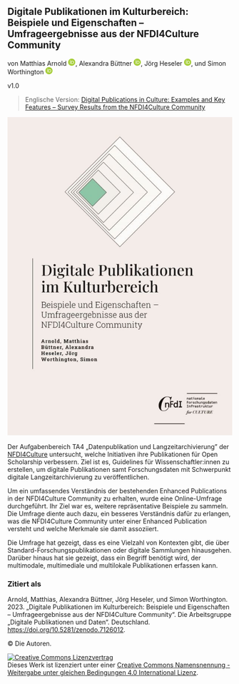 ## Digitale Publikationen im Kulturbereich: Beispiele und Eigenschaften – Umfrageergebnisse aus der NFDI4Culture Community

von Matthias Arnold <a href="https://orcid.org/0000-0003-0876-6177"><img alt="ORCID logo" src="uhtml/images/ORCIDiD_icon128x128.png" width="16" height="16" /></a>, Alexandra Büttner <a href="https://orcid.org/0000-0002-4950-0941"><img alt="ORCID logo" src="uhtml/images/ORCIDiD_icon128x128.png" width="16" height="16" /></a>, Jörg Heseler <a href="https://orcid.org/0000-0002-1497-627X"><img alt="ORCID logo" src="uhtml/images/ORCIDiD_icon128x128.png" width="16" height="16" /></a>, und Simon Worthington <a href="https://orcid.org/0000-0002-8579-9717"><img alt="ORCID logo" src="uhtml/images/ORCIDiD_icon128x128.png" width="16" height="16" /></a>

v1.0

 > Englische Version: [Digital Publications in Culture: Examples and Key Features – Survey Results from the NFDI4Culture Community](https://tibhannover.github.io/digital-publications-in-culture-survey-results/)

<picture>
 <source media="(prefers-color-scheme: dark)" srcset="cover/cover-small.jpg">
 <source media="(prefers-color-scheme: light)" srcset="cover/cover-small.jpg">
 <img alt="publication cover" src="cover/cover-small.jpg">
</picture>

Der Aufgabenbereich TA4 „Datenpublikation und Langzeitarchivierung” der [NFDI4Culture](https://nfdi4culture.de/) untersucht, welche Initiativen ihre Publikationen für Open Scholarship verbessern. Ziel ist es, Guidelines für Wissenschaftler:innen zu erstellen, um digitale Publikationen samt Forschungsdaten mit Schwerpunkt digitale Langzeitarchivierung zu veröffentlichen.

Um ein umfassendes Verständnis der bestehenden Enhanced Publications in der NFDI4Culture Community zu erhalten, wurde eine Online-Umfrage durchgeführt. Ihr Ziel war es, weitere repräsentative Beispiele zu sammeln. Die Umfrage diente auch dazu, ein besseres Verständnis dafür zu erlangen, was die NFDI4Culture Community unter einer Enhanced Publication versteht und welche Merkmale sie damit assoziiert.

Die Umfrage hat gezeigt, dass es eine Vielzahl von Kontexten gibt, die über Standard-Forschungspublikationen oder digitale Sammlungen hinausgehen. Darüber hinaus hat sie gezeigt, dass ein Begriff benötigt wird, der multimodale, multimediale und multilokale Publikationen erfassen kann.

### Zitiert als

Arnold, Matthias, Alexandra Büttner, Jörg Heseler, und Simon Worthington. 2023. „Digitale Publikationen im Kulturbereich: Beispiele und Eigenschaften – Umfrageergebnisse aus der NFDI4Culture Community“. Die Arbeitsgruppe „Digitale Publikationen und Daten“. Deutschland. https://doi.org/10.5281/zenodo.7126012.

© Die Autoren. 

<a rel="license" href="http://creativecommons.org/licenses/by-sa/4.0/"><img alt="Creative Commons Lizenzvertrag" style="border-width:0" src="https://i.creativecommons.org/l/by-sa/4.0/88x31.png" /></a><br />Dieses Werk ist lizenziert unter einer <a rel="license" href="http://creativecommons.org/licenses/by-sa/4.0/">Creative Commons Namensnennung - Weitergabe unter gleichen Bedingungen 4.0 International Lizenz</a>.

